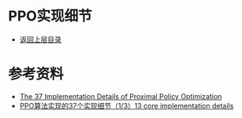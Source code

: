 # PPO实现细节

- [返回上层目录](../proximal-policy-optimization.md)





# 参考资料

* [The 37 Implementation Details of Proximal Policy Optimization](https://iclr-blog-track.github.io/2022/03/25/ppo-implementation-details/)
* [PPO算法实现的37个实现细节（1/3）13 core implementation details](https://blog.csdn.net/qq_47997583/article/details/134036057)